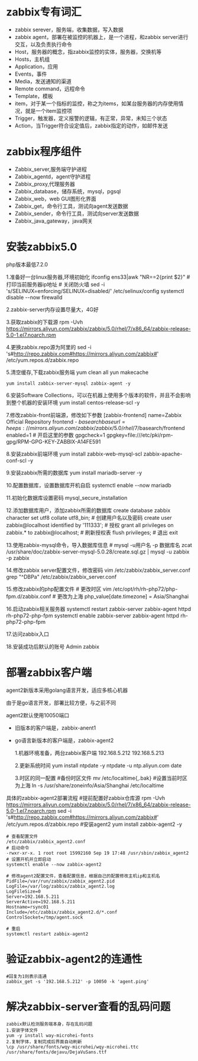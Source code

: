 # zabbix专有词汇
- zabbix serever，服务端，收集数据，写入数据
- zabbix agent，部署在被监控的机器上，是一个进程，和zabbix server进行交互，以及负责执行命令
- Host，服务器的概念，指zabbix监控的实体，服务器，交换机等
- Hosts，主机组
- Application，应用
- Events，事件
- Media，发送通知的渠道
- Remote command，远程命令
- Template，模板
- item，对于某一个指标的监控，称之为items，如某台服务器的内存使用情况，就是一个item监控项
- Trigger，触发器，定义报警的逻辑，有正常，异常，未知三个状态
- Action，当Trigger符合设定值后，zabbix指定的动作，如邮件发送

# zabbix程序组件
- Zabbix_server,服务端守护进程
- Zabbix_agentd，agent守护进程
- Zabbix_proxy,代理服务器
- Zabbix_database，储存系统，mysql，pgsql
- Zabbix_web，web GUI图形化界面
- Zabbix_get，命令行工具，测试向agent发送数据
- Zabbix_sender，命令行工具，测试向server发送数据
- Zabbix_java_gateway，java网关

# 安装zabbix5.0

php版本最低7.2.0

1.准备好一台linux服务器,环境初始化
    ifconfig ens33|awk "NR==2{print $2}"    #打印当前服务器ip地址
    # 关闭防火墙
    sed -i 's/SELINUX=enforcing/SELINUX=disabled/' /etc/selinux/config
    systemctl disable --now firewalld

2.zabbix-server内存设置尽量大，4G好

3.获取zabbix的下载源
    rpm -Uvh https://mirrors.aliyun.com/zabbix/zabbix/5.0/rhel/7/x86_64/zabbix-release-5.0-1.el7.noarch.rpm

4.更换zabbix.repo源为阿里的
    sed -i 's#http://repo.zabbix.com#https://mirrors.aliyun.com/zabbix#' /etc/yum.repos.d/zabbix.repo

5.清空缓存,下载zabbix服务端
    yum clean all
    yun makecache

    yum install zabbix-server-mysql zabbix-agent -y

6.安装Software Collections，可以在机器上使用多个版本的软件，并且不会影响到整个机器的安装环境
    yum install centos-release-scl -y

7.修改zabbix-front前端源，修改如下参数
    [zabbix-frontend]
    name=Zabbix Official Repository frontend - $basearch
    baseurl=heeps://mirrors.aliyun.com/zabbix/zabbix/5.0/rhel/7/$basearch/frontend
    enabled=1 # 开启这里的参数
    gpgcheck=1
    gpgkey=file:///etc/pki/rpm-gpg/RPM-GPG-KEY-ZABBIX-A14FE591

8.安装zabbix前端环境
    yum install zabbix-web-mysql-scl zabbix-apache-conf-scl -y

9.安装zabbix所需的数据库
    yum install mariadb-server -y

10.配置数据库，设置数据库开机自启
    systemctl enable --now mariadb


11.初始化数据库设置密码
    mysql_secure_installation

12.添加数据库用户，添加zabbix所需的数据库
    create database zabbix character set utf8 collate utf8_bin;
    # 创建用户名以及密码
    create user zabbix@localhost identified by '111333';
    # 授权
    grant all privileges on zabbix.* to zabbix@localhost;
    # 刷新授权表
    flush privileges;
    # 退出
    exit

13.使用zabbix-mysql命令，导入数据库信息
    # mysql -u用户名 -p 数据库名
    zcat /usr/share/doc/zabbix-server-mysql-5.0.28/create.sql.gz | mysql -u zabbix -p zabbix

14.修改zabbix server配置文件，修改密码
    vim /etc/zabbix/zabbix_server.conf
    grep "^DBPa" /etc/zabbix/zabbix_server.conf

15.修改zabbix的php配置文件
    # 更改时区
    vim /etc/opt/rh/rh-php72/php-fpm.d/zabbix.conf
    # 更改为上海
    php_value[date.timezone] = Asia/Shanghai

16.启动zabbix相关服务器
    systemctl restart zabbix-server zabbix-agent httpd rh-php72-php-fpm
    systemctl enable zabbix-server zabbix-agent httpd rh-php72-php-fpm

17.访问zabbix入口

18.安装成功后默认的账号
    Admin
    zabbix


# 部署zabbix客户端

agent2新版本采用golang语言开发，适应多核心机器

由于是go语言开发，部署比较方便，与之前不同

agent2默认使用10050端口
- 旧版本的客户端是，zabbix-anent1
- go语言新版本的客户端是，zabbix-agent2

    1.机器环境准备，两台zabbix客户端
    192.168.5.212
    192.168.5.213

    2.更新系统时间
    yum install ntpdate -y
    ntpdate -u ntp.aliyun.com
    date

    3.时区的同一配置
    #备份时区文件
    mv /etc/localtime{,.bak}
    #设置当前时区为上海
    ln -s /usr/share/zoneinfo/Asia/Shanghai /etc/localtime

具体的zabbix-agent2部署流程
    #提前配置好zabbix仓库源
    rpm -Uvh https://mirrors.aliyun.com/zabbix/zabbix/5.0/rhel/7/x86_64/zabbix-release-5.0-1.el7.noarch.rpm
    sed -i 's#http://repo.zabbix.com#https://mirrors.aliyun.com/zabbix#' /etc/yum.repos.d/zabbix.repo
    #安装agent2
    yum install zabbix-agent2 -y

    # 查看配置文件
    /etc/zabbix/zabbix_agent2.conf
    # 启动命令
    -rwxr-xr-x. 1 root root 15992160 Sep 19 17:48 /usr/sbin/zabbix_agent2
    # 设置开机并立即启动
    systemctl enable --now zabbix-agent2

    # 修改agent2配置文件，查看配置信息，根据自己的配置修改主机ip和主机名
    PidFile=/var/run/zabbix/zabbix_agent2.pid
    LogFile=/var/log/zabbix/zabbix_agent2.log
    LogFileSize=0
    Server=192.168.5.211
    ServerActive=192.168.5.211
    Hostname=rsync01
    Include=/etc/zabbix/zabbix_agent2.d/*.conf
    ControlSocket=/tmp/agent.sock

    # 重启
    systemctl restart zabbix-agent2

# 验证zabbix-agent2的连通性
    #回复为1则表示连通
    zabbix_get -s '192.168.5.212' -p 10050 -k 'agent.ping'

# 解决zabbix-server查看的乱码问题

    zabbix默认检测服务端本身，存在乱码问题
    1.安装字体文件
    yum -y install way-microhei-fonts
    2.复制字体，复制完成后界面自动刷新
    \cp /usr/share/fonts/wqy-microhei/wqy-microhei.ttc /usr/share/fonts/dejavu/DejaVuSans.ttf

